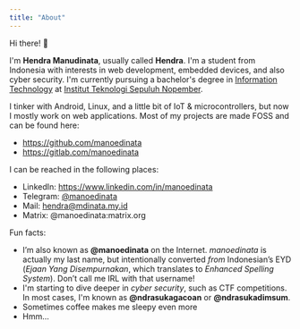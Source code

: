 ```yaml
---
title: "About"
---
```


Hi there! 👋

I'm **Hendra Manudinata**, usually called **Hendra**. I'm a student from Indonesia with interests in web development, embedded devices, and also cyber security. I'm currently pursuing a bachelor's degree in [Information Technology](https://www.its.ac.id/it) at [Institut Teknologi Sepuluh Nopember](https://www.its.ac.id).

I tinker with Android, Linux, and a little bit of IoT & microcontrollers, but now I mostly work on web applications. Most of my projects are made FOSS and can be found here:

- <https://github.com/manoedinata>
- <https://gitlab.com/manoedinata>

I can be reached in the following places:

- LinkedIn: <https://www.linkedin.com/in/manoedinata>
- Telegram: [@manoedinata](https://t.me/manoedinata)
- Mail: [hendra@mdinata.my.id](mailto:hendra@mdinata.my.id)
- Matrix: @manoedinata:matrix.org

Fun facts:

- I’m also known as **@manoedinata** on the Internet. _manoedinata_ is actually my last name, but intentionally converted _from_ Indonesian’s EYD (_Ejaan Yang Disempurnakan_, which translates to _Enhanced Spelling System_). Don’t call me IRL with that username!
- I'm starting to dive deeper in _cyber security_, such as CTF competitions. In most cases, I'm known as **@ndrasukagacoan** or **@ndrasukadimsum**.
- Sometimes coffee makes me sleepy even more
- Hmm...
